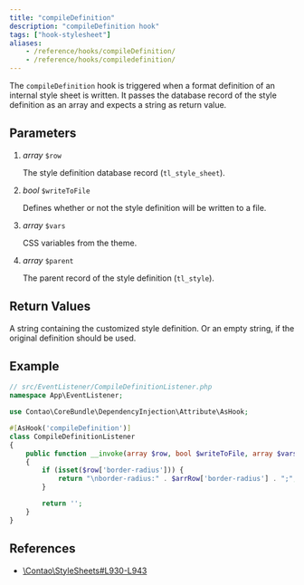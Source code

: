 ```yaml
---
title: "compileDefinition"
description: "compileDefinition hook"
tags: ["hook-stylesheet"]
aliases:
    - /reference/hooks/compileDefinition/
    - /reference/hooks/compiledefinition/
---
```



The `compileDefinition` hook is triggered when a format definition of an internal
style sheet is written. It passes the database record of the style definition as 
an array and expects a string as return value.


## Parameters

1. *array* `$row`

    The style definition database record (`tl_style_sheet`).

2. *bool* `$writeToFile`

    Defines whether or not the style definition will be written to a file.

3. *array* `$vars`

    CSS variables from the theme.

4. *array* `$parent`

    The parent record of the style definition (`tl_style`).


## Return Values

A string containing the customized style definition. Or an empty string, if the original
definition should be used.


## Example

```php
// src/EventListener/CompileDefinitionListener.php
namespace App\EventListener;

use Contao\CoreBundle\DependencyInjection\Attribute\AsHook;

#[AsHook('compileDefinition')]
class CompileDefinitionListener
{
    public function __invoke(array $row, bool $writeToFile, array $vars, array $parent): string
    {
        if (isset($row['border-radius'])) {
            return "\nborder-radius:" . $arrRow['border-radius'] . ";";
        }

        return '';
    }
}
```


## References

* [\Contao\StyleSheets#L930-L943](https://github.com/contao/contao/blob/4.7.6/core-bundle/src/Resources/contao/classes/StyleSheets.php#L930-L943)
